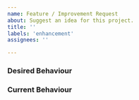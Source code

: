 ```yaml
---
name: Feature / Improvement Request
about: Suggest an idea for this project.
title: ''
labels: 'enhancement'
assignees: ''

---
```


### Desired Behaviour

<!--- Explain how the program should behave once the issue has been resolved. -->

### Current Behaviour

<!--- Please provide information about the undesired current behaviour. -->

